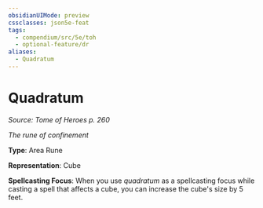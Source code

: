 ```yaml
---
obsidianUIMode: preview
cssclasses: json5e-feat
tags:
  - compendium/src/5e/toh
  - optional-feature/dr
aliases:
  - Quadratum
---
```

# Quadratum
*Source: Tome of Heroes p. 260*  

*The rune of confinement*

**Type**: Area Rune

**Representation**: Cube

**Spellcasting Focus**: When you use *quadratum* as a spellcasting focus while casting a spell that affects a cube, you can increase the cube's size by 5 feet.